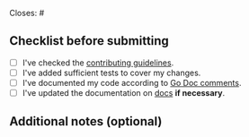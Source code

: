 <!-- If this PR resolves an issue, please include 'Closes #<issue number>'. For example: Closes #123 -->

Closes: #

## Checklist before submitting

- [ ] I've checked the [contributing guidelines](../CONTRIBUTING.md).
- [ ] I've added sufficient tests to cover my changes.
- [ ] I've documented my code according to [Go Doc comments](https://go.dev/doc/comment).
- [ ] I've updated the documentation on [docs](../docs/) **if necessary**.

## Additional notes (optional)

<!-- If you consider it necessary, attach any additional notes, comments, suggestions, or screenshots here. -->
